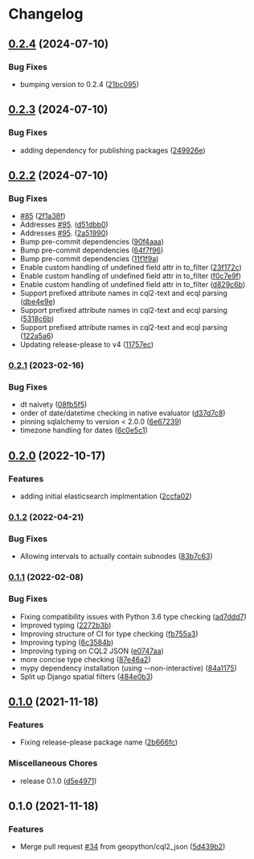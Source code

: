 # Changelog

## [0.2.4](https://github.com/geopython/pygeofilter/compare/v0.2.3...v0.2.4) (2024-07-10)


### Bug Fixes

* bumping version to 0.2.4 ([21bc095](https://github.com/geopython/pygeofilter/commit/21bc0957c84244b7d39dbe164f00d143d952c684))

## [0.2.3](https://github.com/geopython/pygeofilter/compare/v0.2.2...v0.2.3) (2024-07-10)


### Bug Fixes

* adding dependency for publishing packages ([249926e](https://github.com/geopython/pygeofilter/commit/249926ef2ebe264b616ce0f039a8b0e1b8626dda))

## [0.2.2](https://github.com/geopython/pygeofilter/compare/v0.2.1...v0.2.2) (2024-07-10)


### Bug Fixes

* [#85](https://github.com/geopython/pygeofilter/issues/85) ([2f1a38f](https://github.com/geopython/pygeofilter/commit/2f1a38f8bc9dfe2ebf5c318c6121d7f51029a9cf))
* Addresses [#95](https://github.com/geopython/pygeofilter/issues/95). ([d51dbb0](https://github.com/geopython/pygeofilter/commit/d51dbb0eb7a1066bd97b81cffe99da11ebf3cba4))
* Addresses [#95](https://github.com/geopython/pygeofilter/issues/95). ([2a51990](https://github.com/geopython/pygeofilter/commit/2a519904c4ac408fabb39459104efcc3e09f3a40))
* Bump pre-commit dependencies ([90f4aaa](https://github.com/geopython/pygeofilter/commit/90f4aaaafe873c69b0ccd91e897a9ff218ef5110))
* Bump pre-commit dependencies ([64f7f96](https://github.com/geopython/pygeofilter/commit/64f7f962476665d4ae4eed750099a6c887ad21ca))
* Bump pre-commit dependencies ([11f1f9a](https://github.com/geopython/pygeofilter/commit/11f1f9ab71811da758aa67b13aeb2f0cce7aaa10))
* Enable custom handling of undefined field attr in to_filter ([23f172c](https://github.com/geopython/pygeofilter/commit/23f172cf1dd1ddb19791a761f128b001e887b361))
* Enable custom handling of undefined field attr in to_filter ([f0c7e9f](https://github.com/geopython/pygeofilter/commit/f0c7e9f36d55d80e1d17917a627ae5547c80363c))
* Enable custom handling of undefined field attr in to_filter ([d829c6b](https://github.com/geopython/pygeofilter/commit/d829c6be5254a45689d8bcdb52b28b8a5ed3b5b2))
* Support prefixed attribute names in cql2-text and ecql parsing ([dbe4e9e](https://github.com/geopython/pygeofilter/commit/dbe4e9e5c0c48698f312e1cc023a43ea78391f60))
* Support prefixed attribute names in cql2-text and ecql parsing ([5318c6b](https://github.com/geopython/pygeofilter/commit/5318c6bcf6e2620d39c8bc52fa13cc40e02274ac))
* Support prefixed attribute names in cql2-text and ecql parsing ([122a5a6](https://github.com/geopython/pygeofilter/commit/122a5a6c5ba746a51bf9eb36a5d9617201d19123))
* Updating release-please to v4 ([11757ec](https://github.com/geopython/pygeofilter/commit/11757eca4a7ba71fbca575636117b6eb8b3c9e53))

### [0.2.1](https://www.github.com/geopython/pygeofilter/compare/v0.2.0...v0.2.1) (2023-02-16)


### Bug Fixes

* dt naivety ([08fb5f5](https://www.github.com/geopython/pygeofilter/commit/08fb5f5f8b0a5ee39443a6233d558bbacadb5acb))
* order of date/datetime checking in native evaluator ([d37d7c8](https://www.github.com/geopython/pygeofilter/commit/d37d7c8cb483fdb9ff53ff9f871d5a8f85a227e1))
* pinning sqlalchemy to version < 2.0.0 ([6e67239](https://www.github.com/geopython/pygeofilter/commit/6e67239eb1af9a77599bbbc8cee211c9f906d95e))
* timezone handling for dates ([6c0e5c1](https://www.github.com/geopython/pygeofilter/commit/6c0e5c17ce5dde2dc541ccd6411c55d2a86e52ec))

## [0.2.0](https://www.github.com/geopython/pygeofilter/compare/v0.1.2...v0.2.0) (2022-10-17)


### Features

* adding initial elasticsearch implmentation ([2ccfa02](https://www.github.com/geopython/pygeofilter/commit/2ccfa02d5fcf1ee1f3be76f5cf375ace2556fa6c))

### [0.1.2](https://www.github.com/geopython/pygeofilter/compare/v0.1.1...v0.1.2) (2022-04-21)


### Bug Fixes

* Allowing intervals to actually contain subnodes ([83b7c63](https://www.github.com/geopython/pygeofilter/commit/83b7c63ad9233a9ed600f061d3b8e074291dcb8c))

### [0.1.1](https://www.github.com/geopython/pygeofilter/compare/v0.1.0...v0.1.1) (2022-02-08)


### Bug Fixes

* Fixing compatibility issues with Python 3.6 type checking ([ad7ddd7](https://www.github.com/geopython/pygeofilter/commit/ad7ddd7a332f838fa284e1493f0d3cc15036ad95))
* Improved typing ([2272b3b](https://www.github.com/geopython/pygeofilter/commit/2272b3b9371ff90fe5cbc9b8f84cbf6bb5cca76a))
* Improving structure of CI for type checking ([fb755a3](https://www.github.com/geopython/pygeofilter/commit/fb755a3859baf3a07f57938da2259b5c3fb74575))
* Improving typing ([6c3584b](https://www.github.com/geopython/pygeofilter/commit/6c3584b3961fe90cc07f08f6cc8f2256112850f3))
* Improving typing on CQL2 JSON ([e0747aa](https://www.github.com/geopython/pygeofilter/commit/e0747aa2d0dbcaedd49bd9bcf30e702da68aaa37))
* more concise type checking ([87e46a2](https://www.github.com/geopython/pygeofilter/commit/87e46a2c325fb5f1c1c92408369efdf263f387db))
* mypy dependency installation (using --non-interactive) ([84a1175](https://www.github.com/geopython/pygeofilter/commit/84a11752c48773650a063a767eb97a1fa149b0ac))
* Split up Django spatial filters ([484e0b3](https://www.github.com/geopython/pygeofilter/commit/484e0b3db483db76b6456593a33ee8598f72813d))

## [0.1.0](https://www.github.com/geopython/pygeofilter/compare/v0.1.0...v0.1.0) (2021-11-18)


### Features

* Fixing release-please package name ([2b666fc](https://www.github.com/geopython/pygeofilter/commit/2b666fc5b09c2ff15fa954f035a342542aa3577f))


### Miscellaneous Chores

* release 0.1.0 ([d5e4971](https://www.github.com/geopython/pygeofilter/commit/d5e49718f7f2c7936649217b286ebad42b168a23))

## 0.1.0 (2021-11-18)


### Features

* Merge pull request [#34](https://www.github.com/geopython/pygeofilter/issues/34) from geopython/cql2_json ([5d439b2](https://www.github.com/geopython/pygeofilter/commit/5d439b277e12b883f3132d4972d2979a8aefd92e))
